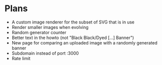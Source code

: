 Plans
=====

* A custom image renderer for the subset of SVG that is in use
* Render smaller images when evolving
* Random generator counter
* Better text in the howto (not "Black Black/Dyed [...] Banner")
* New page for comparing an uploaded image with a randomly generated banner
* Subdomain instead of port :3000
* Rate limit
